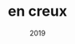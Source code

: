 ---
link: 'https://sm-ll.bandcamp.com/album/default-0012'
title: 'en creux'
artist: 'en creux'
format: default
cat_prefix: def
number: '0012'
edition: digital
limited: unlimited
date: "2019"
---